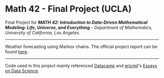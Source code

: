 # Math 42 - Final Project (UCLA)

Final Project for <em>**MATH 42: Introduction to Data-Driven Mathematical Modeling: Life, Universe, and Everything** - Department of Mathematics, University of California, Los Angeles</em>.

---

Weather forecasting using Markov chains. The official project report can be found [here](https://github.com/cjunwon/Weather-Prediction-with-Markov-Chains/blob/main/PDFs/Math_42_Final_Project_Report.pdf).

---

Code used in this project mainly referenced [Datacamp](https://www.datacamp.com/tutorial/markov-chains-python-tutorial) and [ericmjl](https://github.com/ericmjl/essays-on-data-science/)'s [Essays on Data Science](https://ericmjl.github.io/essays-on-data-science/machine-learning/markov-models/).
